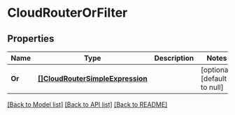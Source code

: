 # CloudRouterOrFilter

## Properties
Name | Type | Description | Notes
------------ | ------------- | ------------- | -------------
**Or** | [**[]CloudRouterSimpleExpression**](CloudRouterSimpleExpression.md) |  | [optional] [default to null]

[[Back to Model list]](../README.md#documentation-for-models) [[Back to API list]](../README.md#documentation-for-api-endpoints) [[Back to README]](../README.md)

